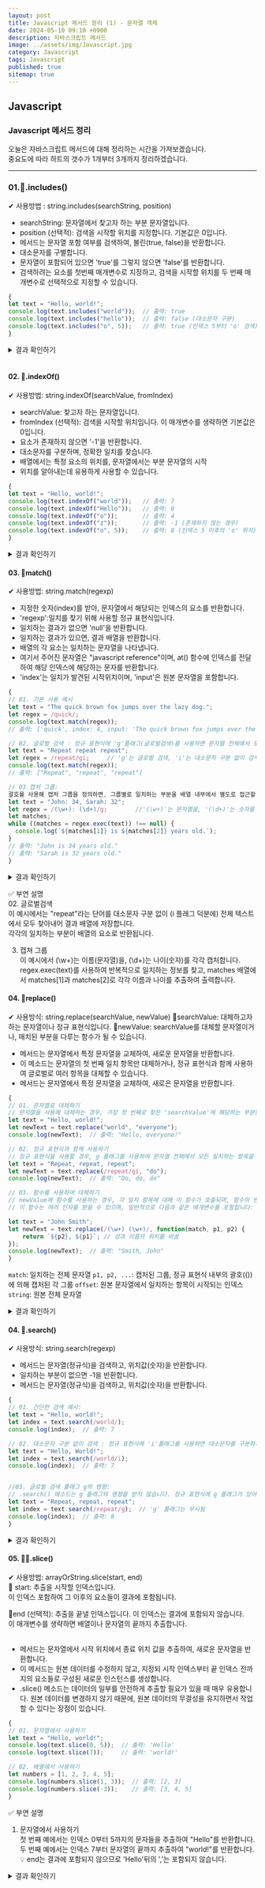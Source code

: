 ```yaml
---
layout: post
title: Javascript 메서드 정리 (1) - 문자열 객체
date: 2024-05-10 09:10 +0900
description: 자바스크립트 메서드 
image: ../assets/img/Javascript.jpg
category: Javascript
tags: Javascript
published: true
sitemap: true
---
```


## Javascript

### Javascript 메서드 정리
오늘은 자바스크립트 메서드에 대해 정리하는 시간을 가져보겠습니다.<br>
중요도에 따라 하트의 갯수가 1개부터 3개까지 정리하겠습니다.<br>

<hr>

### 01.💛.includes()

✔ 사용방법 : string.includes(searchString, position)

- searchString: 문자열에서 찾고자 하는 부분 문자열입니다.<br>
- position (선택적): 검색을 시작할 위치를 지정합니다. 기본값은 0입니다.<br>
- 메서드는 문자열 포함 여부를 검색하여, 불린(true, false)을 반환합니다.<br>
- 대소문자를 구별합니다.<br>
- 문자열이 포함되어 있으면 'true'를 그렇지 않으면 'false'를 반환합니다.<br>
- 검색하려는 요소를 첫번째 매개변수로 지정하고, 검색을 시작할 위치를 두 번째 매개변수로 선택적으로 지정할 수 있습니다.<br>

````javascript
{
let text = "Hello, world!";
console.log(text.includes("world"));  // 출력: true
console.log(text.includes("hello"));  // 출력: false (대소문자 구분)
console.log(text.includes("o", 5));   // 출력: true (인덱스 5부터 'o' 검색)
}
````

<details>
<summary>결과 확인하기</summary>
<div>
true<br>
false<br>
true<br>
</div>
</details>

<br>

#### 02. 💛.indexOf()
✔ 사용방법: string.indexOf(searchValue, fromIndex)

- searchValue: 찾고자 하는 문자열입니다.
- fromIndex (선택적): 검색을 시작할 위치입니다. 이 매개변수를 생략하면 기본값은 0입니다.
- 요소가 존재하지 않으면 '-1'을 반환합니다.
- 대소문자를 구분하며, 정확한 일치를 찾습니다.
- 배열에서는 특정 요소의 위치를, 문자열에서는 부분 문자열의 시작
- 위치를 알아내는데 유용하게 사용할 수 있습니다.

````javascript
{
let text = "Hello, world!";
console.log(text.indexOf("world"));   // 출력: 7
console.log(text.indexOf("Hello"));   // 출력: 0
console.log(text.indexOf("o"));       // 출력: 4
console.log(text.indexOf("z"));       // 출력: -1 (존재하지 않는 경우)
console.log(text.indexOf("o", 5));    // 출력: 8 (인덱스 5 이후의 'o' 위치)
}
````

<details>
<summary>결과 확인하기</summary>
<div>
7<br>
0<br>
4<br>
-1<br>
8<br>
</div>
</details>

#### 03. 💛match()
✔ 사용방법: string.match(regexp)
- 지정한 숫자(index)를 받아, 문자열에서 해당되는 인덱스의 요소를 반환합니다.
- 'regexp':일치를 찾기 위해 사용할 정규 표현식입니다.
- 일치하는 결과가 없으면 'null'을 반환합니다.
- 일치하는 결과가 있으면, 결과 배열을 반환합니다.
- 배열의 각 요소는 일치하는 문자열을 나타냅니다.
- 여기서 주어진 문자열은 "javascript reference"이며, at() 함수에 인덱스를 전달하여 해당 인덱스에 해당하는 문자를 반환합니다.
- 'index'는 일치가 발견된 시작위치이며, 'input'은 원본 문자열을 포함합니다.

````javascript
{
// 01. 기본 사용 예시
let text = "The quick brown fox jumps over the lazy dog.";
let regex = /quick/;
console.log(text.match(regex));
// 출력: ['quick', index: 4, input: 'The quick brown fox jumps over the lazy dog.', groups: undefined]

// 02. 글로벌 검색 : 정규 표현식에 'g'플래그(글로벌검색)를 사용하면 문자열 전체에서 모든 일치 항목을 찾아 배열로 반환합니다.
let text = "Repeat repeat repeat";
let regex = /repeat/gi;     // 'g'는 글로벌 검색, 'i'는 대소문자 구분 없이 검색
console.log(text.match(regex));
// 출력: ["Repeat", "repeat", "repeat"]

// 03.캡처 그룹:
괄호를 사용해 캡처 그룹을 정의하면, 그룹별로 일치하는 부분을 배열 내부에서 별도로 접근할 수 있습니다.
let text = "John: 34, Sarah: 32";
let regex = /(\w+): (\d+)/g;        //'(\w+)'는 문자열을, '(\d+)'는 숫자를 각각 캡처
let matches;
while ((matches = regex.exec(text)) !== null) {
  console.log(`${matches[1]} is ${matches[2]} years old.`);
}
// 출력: "John is 34 years old."
// 출력: "Sarah is 32 years old."
}
````
<details>
<summary>결과 확인하기</summary>
<div>
['quick', index: 4, input: 'The quick brown fox jumps over the lazy dog.', groups: undefined] <br>
["Repeat", "repeat", "repeat"]<br>
"John is 34 years old."<br>
"Sarah is 32 years old."<br>
</div>
</details>

✅ 부연 설명<br>
02. 글로벌검색 <br>
이 예시에서는 "repeat"라는 단어를 대소문자 구분 없이 (i 플래그 덕분에) 전체 텍스트에서 모두 찾아내어 결과 배열에 저장합니다.<br>
각각의 일치하는 부분이 배열의 요소로 반환됩니다.<br>

03. 캡쳐 그룹<br>
이 예시에서 (\w+)는 이름(문자열)을, (\d+)는 나이(숫자)를 각각 캡처합니다.<br>
regex.exec(text)를 사용하여 반복적으로 일치하는 정보를 찾고, matches 배열에서 matches[1]과 matches[2]로 각각 이름과 나이를 추출하여 출력합니다.<br>



#### 04. 💛replace()
✔ 사용방식: string.replace(searchValue, newValue)
📍searchValue: 대체하고자 하는 문자열이나 정규 표현식입니다.
📍newValue: searchValue를 대체할 문자열이거나, 매치된 부분을 다루는 함수가 될 수 있습니다.

- 메서드는 문자열에서 특정 문자열을 교체하여, 새로운 문자열을 반환합니다.
- 이 메소드는 문자열의 첫 번째 일치 항목만 대체하거나, 정규 표현식과 함께 사용하여 글로벌로 여러 항목을 대체할 수 있습니다.
- 메서드는 문자열에서 특정 문자열을 교체하여, 새로은 문자열을 반환합니다.


````javascript
{
// 01. 문자열로 대체하기
// 문자열을 사용해 대체하는 경우, 가장 첫 번째로 찾은 'searchValue'에 해당하는 부분만 'newValue'로 바뀝니다.
let text = "Hello, world!";
let newText = text.replace("world", "everyone");
console.log(newText);  // 출력: "Hello, everyone!"

// 02. 정규 표현식과 함께 사용하기
// 정규 표현식을 사용할 경우, g 플래그를 사용하여 문자열 전체에서 모든 일치하는 항목을 대체할 수 있습니다.
let text = "Repeat, repeat, repeat";
let newText = text.replace(/repeat/gi, "do");
console.log(newText);  // 출력: "Do, do, do"

// 03. 함수를 사용하여 대체하기
// newValue에 함수를 사용하는 경우, 각 일치 항목에 대해 이 함수가 호출되며, 함수의 반환값으로 해당 항목이 대체됩니다.
// 이 함수는 여러 인자를 받을 수 있으며, 일반적으로 다음과 같은 매개변수를 포함합니다:

let text = "John Smith";
let newText = text.replace(/(\w+) (\w+)/, function(match, p1, p2) {
    return `${p2}, ${p1}`; // 성과 이름의 위치를 바꿈
});
console.log(newText);  // 출력: "Smith, John"
}
````
`match`: 일치하는 전체 문자열
`p1, p2, ...`: 캡처된 그룹, 정규 표현식 내부의 괄호(())에 의해 캡처된 각 그룹
`offset`: 원본 문자열에서 일치하는 항목이 시작되는 인덱스
`string`: 원본 전체 문자열

<details>
<summary>결과 확인하기</summary>
<div>
"Hello, everyone!"<br>
"Do, do, do"<br>
"Smith, John"<br>
</div>
</details>

#### 04. 💛.search()
✔ 사용방식: string.search(regexp)
- 메서드는 문자열(정규식)을 검색하고, 위치값(숫자)을 반환합니다.
- 일치하는 부분이 없으면 -1을 반환합니다.
- 메서드는 문자열(정규식)을 검색하고, 위치값(숫자)을 반환합니다.

````javascript
{
// 01. 간단한 검색 예시: 
let text = "Hello, world!";
let index = text.search(/world/);
console.log(index);  // 출력: 7

// 02. 대소문자 구분 없이 검색 : 정규 표현식에 'i'플래그를 사용하면 대소문자를 구분하지 않고 검색할 수 있습니다.
let text = "Hello, World!";
let index = text.search(/world/i);
console.log(index);  // 출력: 7


//03. 글로벌 검색 플래그 g의 영향:
// .search() 메소드는 g 플래그의 영향을 받지 않습니다. 정규 표현식에 g 플래그가 있어도 첫 번째 일치 항목의 인덱스만 반환합니다.
let text = "Repeat, repeat, repeat";
let index = text.search(/repeat/g);  // 'g' 플래그는 무시됨
console.log(index);  // 출력: 8
}
````

<details>
<summary>결과 확인하기</summary>
<div>
7 7 8
</div>
</details>

#### 05. 💛💛.slice()
✔ 사용방법: arrayOrString.slice(start, end)<br>
📍 start: 추출을 시작할 인덱스입니다.<br>
이 인덱스 포함하여 그 이후의 요소들이 결과에 포함됩니다.<br>

📍end (선택적): 추출을 끝낼 인덱스입니다. 이 인덱스는 결과에 포함되지 않습니다.<br>
이 매개변수를 생략하면 배열이나 문자열의 끝까지 추출합니다.<br>
<br>

- 메서드는 문자열에서 시작 위치에서 종료 위치 값을 추출하여, 새로운 문자열을 반환합니다.
- 이 메서드는 원본 데이터를 수정하지 않고, 지정되 시작 인덱스부터 끝 인덱스 전까지의 요소들로 구성된 새로운 인스턴스를 생성합니다.
- .slice() 메소드는 데이터의 일부를 안전하게 추출할 필요가 있을 때 매우 유용합니다.
원본 데이터를 변경하지 않기 때문에, 원본 데이터의 무결성을 유지하면서 작업할 수 있다는 장점이 있습니다.

````javascript
{
// 01. 문자열에서 사용하기
let text = "Hello, world!";
console.log(text.slice(0, 5));  // 출력: 'Hello'
console.log(text.slice(7));     // 출력: 'world!'

// 02. 배열에서 사용하기
let numbers = [1, 2, 3, 4, 5];
console.log(numbers.slice(1, 3));  // 출력: [2, 3]
console.log(numbers.slice(-3));    // 출력: [3, 4, 5]
}
````
✅ 부연 설명<br>
01. 문자열에서 사용하기 <br>
첫 번째 예에서는 인덱스 0부터 5까지의 문자들을 추출하여 "Hello"를 반환합니다. 두 번째 예에서는 인덱스 7부터 문자열의 끝까지 추출하여 "world!"를 반환합니다.<br>
💡 end는 결과에 포함되지 않으므로 'Hello'뒤의 ','는 포함되지 않습니다.<br>
<details>
<summary>결과 확인하기</summary>
<div>
'Hello'<br>
'world!'<br>
'[2, 3]'<br>
'[3, 4, 5]'<br>
</div>
</details>
